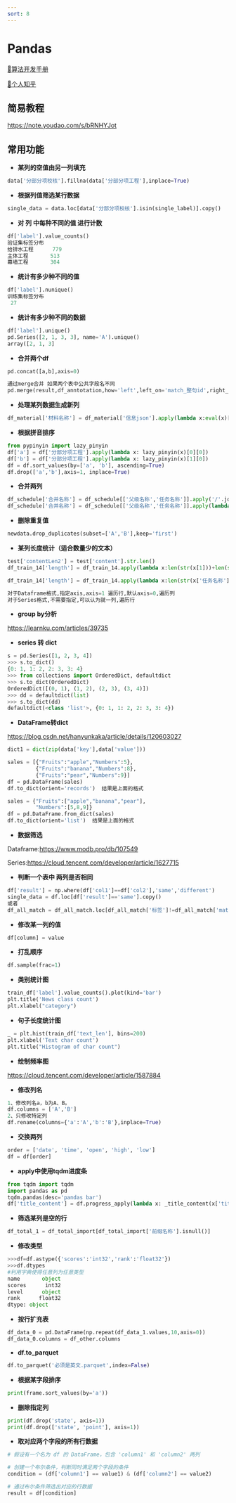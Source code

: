 ```yaml
---
sort: 8
---
```


# Pandas

[🔨算法开发手册](https://kg-nlp.github.io/Algorithm-Project-Manual/工程内容/Pandas.html)    

[🔨个人知乎](https://www.zhihu.com/people/zhangyj-n)



## 简易教程

https://note.youdao.com/s/bRNHYJot

## 常用功能

- **某列的空值由另一列填充**

```python
data['分部分项校核'].fillna(data['分部分项工程'],inplace=True)
```

- **根据列值筛选某行数据**

```python
single_data = data.loc[data['分部分项校核'].isin(single_label)].copy()
```

- **对 列 中每种不同的值 进行计数** 

```python
df['label'].value_counts()
验证集标签分布 
给排水工程      779
主体工程       513
幕墙工程       304
```

- **统计有多少种不同的值** 

```python
df['label'].nunique()
训练集标签分布 
 27
```

- **统计有多少种不同的数据**

```python
df['label'].unique()
pd.Series([2, 1, 3, 3], name='A').unique()
array([2, 1, 3]
```

- **合并两个df**

```python
pd.concat([a,b],axis=0)

通过merge合并 如果两个表中公共字段名不同
pd.merge(result,df_anntotation,how='left',left_on='match_整句id',right_on='整句id')
```



- **处理某列数据生成新列**

```python
df_material['材料名称'] = df_material['信息json'].apply(lambda x:eval(x)['material_name'])
```



- **根据拼音排序**

```python
from pypinyin import lazy_pinyin
df['a'] = df['分部分项工程'].apply(lambda x: lazy_pinyin(x)[0][0])
df['b'] = df['分部分项工程'].apply(lambda x: lazy_pinyin(x)[1][0])
df = df.sort_values(by=['a', 'b'], ascending=True)
df.drop(['a','b'],axis=1, inplace=True)
```



- **合并两列**

```python
df_schedule['合并名称'] = df_schedule[['父级名称','任务名称']].apply('/'.join,axis=1) 
df_schedule['合并名称'] = df_schedule[['父级名称','任务名称']].apply(lambda x:x[0]+'/'+x[1],axis=1)
```



- **删除重复值**

```python
newdata.drop_duplicates(subset=['A','B'],keep='first')   
```



- **某列长度统计（适合数量少的文本）**

```python
test['contentLen2'] = test['content'].str.len()
df_train_14['length'] = df_train_14.apply(lambda x:len(str(x[1]))+len(str(x[2])),axis=1)

df_train_14['length'] = df_train_14.apply(lambda x:len(str(x['任务名称']))+len(str(x['前缀名称'])),axis=1)

对于Dataframe格式,指定axis,axis=1 遍历行,默认axis=0,遍历列
对于Series格式,不需要指定,可以认为就一列,遍历行
```



- **group by分析**

https://learnku.com/articles/39735

- **series 转 dict**

```python
s = pd.Series([1, 2, 3, 4])
>>> s.to_dict()
{0: 1, 1: 2, 2: 3, 3: 4}
>>> from collections import OrderedDict, defaultdict
>>> s.to_dict(OrderedDict)
OrderedDict([(0, 1), (1, 2), (2, 3), (3, 4)])
>>> dd = defaultdict(list)
>>> s.to_dict(dd)
defaultdict(<class 'list'>, {0: 1, 1: 2, 2: 3, 3: 4})
```



- **DataFrame转dict**

https://blog.csdn.net/hanyunkaka/article/details/120603027

```python
dict1 = dict(zip(data['key'],data['value']))

sales = [{"Fruits":"apple","Numbers":5},
         {"Fruits":"banana","Numbers":8},
         {"Fruits":"pear","Numbers":9}]
df = pd.DataFrame(sales)
df.to_dict(orient='records')  结果是上面的格式

sales = {"Fruits":["apple","banana","pear"],
         "Numbers":[5,8,9]}
df = pd.DataFrame.from_dict(sales)
df.to_dict(orient='list')  结果是上面的格式
```



- **数据筛选**

Dataframe:https://www.modb.pro/db/107549

Series:https://cloud.tencent.com/developer/article/1627715

- **判断一个表中 两列是否相同**

```python
df['result'] = np.where(df['col1']==df['col2'],'same','different')
single_data = df.loc[df['result']=='same'].copy()
或者 
df_all_match = df_all_match.loc[df_all_match['标签']!=df_all_match['match_标签']].copy()
```



- **修改某一列的值**

```python
df[column] = value
```



- **打乱顺序**

```python
df.sample(frac=1)
```



- **类别统计图**

```python
train_df['label'].value_counts().plot(kind='bar')
plt.title('News class count')
plt.xlabel("category")
```



- **句子长度统计图**

```python
_ = plt.hist(train_df['text_len'], bins=200)
plt.xlabel('Text char count')
plt.title("Histogram of char count")
```



- **绘制频率图**

https://cloud.tencent.com/developer/article/1587884

- **修改列名**

```python
1、修改列名a，b为A、B。
df.columns = ['A','B']
2、只修改特定列
df.rename(columns={'a':'A','b':'B'},inplace=True)
```



- **交换两列**

```python
order = ['date', 'time', 'open', 'high', 'low']  
df = df[order]
```



- **apply中使用tqdm进度条**

```python
from tqdm import tqdm
import pandas as pd
tqdm.pandas(desc='pandas bar')
df['title_content'] = df.progress_apply(lambda x: _title_content(x['title'], x['content']), axi
```



- **筛选某列是空的行**

```python
df_total_1 = df_total_import[df_total_import['前缀名称'].isnull()]
```



- **修改类型**

```python
>>>df=df.astype({'scores':'int32','rank':'float32'})
>>>df.dtypes
#利用字典使得任意列为任意类型
name       object
scores      int32
level      object
rank      float32
dtype: object
```



- **按行扩充表**

```python
df_data_0 = pd.DataFrame(np.repeat(df_data_1.values,10,axis=0))
df_data_0.columns = df_other.columns
```



- **df.to_parquet**

```python
df.to_parquet('必须是英文.parquet',index=False)
```



- **根据某字段排序**

```python
print(frame.sort_values(by='a'))
```



- **删除指定列**

```python
print(df.drop('state', axis=1))
print(df.drop(['state', 'point'], axis=1))
```



- **取对应两个字段的所有行数据**

```python
# 假设有一个名为 df 的 DataFrame，包含 'column1' 和 'column2' 两列

# 创建一个布尔条件，判断同时满足两个字段的条件
condition = (df['column1'] == value1) & (df['column2'] == value2)

# 通过布尔条件筛选出对应的行数据
result = df[condition]
```

